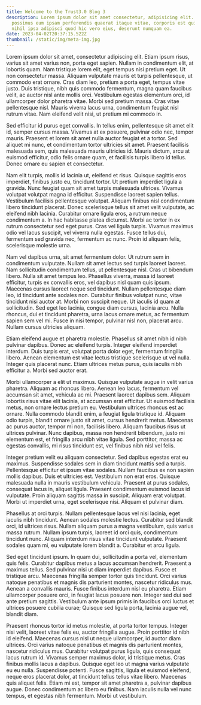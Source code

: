 ```yaml
---
title: Welcome to the Trust3.0 Blog 3
description: Lorem ipsum dolor sit amet consectetur, adipisicing elit. Illum
  possimus eum ipsam perferendis quaerat itaque vitae, corporis est quis maxime
  nihil ipsa adipisci quod hic vero eius, deserunt numquam ea.
date: 2023-04-02T20:37:15.522Z
thumbnail: /static/img/meta-img.jpg
---
```

Lorem ipsum dolor sit amet, consectetur adipiscing elit. Etiam ipsum risus, varius sit amet varius non, porta eget sapien. Nullam in condimentum elit, at lobortis quam. Nam tristique lorem elit, eget tempus nisi pretium eget. Ut non consectetur massa. Aliquam vulputate mauris et turpis pellentesque, ut commodo erat ornare. Cras diam leo, pretium a porta eget, tempus vitae justo. Duis tristique, nibh quis commodo fermentum, magna quam faucibus velit, ac auctor nisl ante mollis orci. Vestibulum egestas elementum orci, id ullamcorper dolor pharetra vitae. Morbi sed pretium massa. Cras vitae pellentesque nisl. Mauris viverra lacus urna, condimentum feugiat nisl rutrum vitae. Nam eleifend velit nisi, ut pretium mi commodo in.

Sed efficitur id purus eget convallis. In tellus enim, pellentesque sit amet elit id, semper cursus massa. Vivamus at ex posuere, pulvinar odio nec, tempor mauris. Praesent et lorem sit amet nulla auctor feugiat et a tortor. Sed aliquet mi nunc, et condimentum tortor ultricies sit amet. Praesent facilisis malesuada sem, quis malesuada mauris ultricies id. Mauris dictum, arcu at euismod efficitur, odio felis ornare quam, et facilisis turpis libero id tellus. Donec ornare eu sapien et consectetur.

Nam elit turpis, mollis id lacinia ut, eleifend et risus. Quisque sagittis eros imperdiet, finibus justo eu, tincidunt tortor. Ut pretium imperdiet ligula a gravida. Nunc feugiat quam sit amet turpis malesuada ultrices. Vivamus volutpat volutpat magna id efficitur. Suspendisse laoreet sapien tellus. Vestibulum facilisis pellentesque volutpat. Aliquam finibus nisl condimentum libero tincidunt placerat. Donec scelerisque tellus sit amet velit vulputate, ac eleifend nibh lacinia. Curabitur ornare ligula eros, a rutrum neque condimentum a. In hac habitasse platea dictumst. Morbi ac tortor in ex rutrum consectetur sed eget purus. Cras vel ligula turpis. Vivamus maximus odio vel lacus suscipit, vel viverra nulla egestas. Fusce tellus dui, fermentum sed gravida nec, fermentum ac nunc. Proin id aliquam felis, scelerisque molestie urna.

Nam vel dapibus urna, sit amet fermentum dolor. Ut rutrum sem in condimentum vulputate. Nullam sit amet lectus sed turpis laoreet laoreet. Nam sollicitudin condimentum tellus, ut pellentesque nisl. Cras ut bibendum libero. Nulla sit amet tempus leo. Phasellus viverra, massa id laoreet efficitur, turpis ex convallis eros, vel dapibus nisl quam quis ipsum. Maecenas cursus laoreet neque sed tincidunt. Nullam pellentesque diam leo, id tincidunt ante sodales non. Curabitur finibus volutpat nunc, vitae tincidunt nisi auctor at. Morbi non suscipit neque. Ut iaculis id quam at sollicitudin. Sed eget leo lacinia, congue diam cursus, lacinia arcu. Nulla rhoncus, dui et tincidunt pharetra, urna lacus ornare metus, ac fermentum sapien sem vel mi. Fusce in nisi tempor, pulvinar nisl non, placerat arcu. Nullam cursus ultricies aliquam.

Etiam eleifend augue et pharetra molestie. Phasellus sit amet nibh id nibh pulvinar dapibus. Donec ac eleifend turpis. Integer eleifend imperdiet interdum. Duis turpis erat, volutpat porta dolor eget, fermentum fringilla libero. Aenean elementum est vitae lectus tristique scelerisque ut vel nulla. Integer quis placerat nunc. Etiam ultrices metus purus, quis iaculis nibh efficitur a. Morbi sed auctor erat.

Morbi ullamcorper a elit ut maximus. Quisque vulputate augue in velit varius pharetra. Aliquam ac rhoncus libero. Aenean leo lacus, fermentum vel accumsan sit amet, vehicula ac mi. Praesent laoreet dapibus sem. Aliquam lobortis risus vitae elit lacinia, at accumsan erat efficitur. Ut euismod facilisis metus, non ornare lectus pretium eu. Vestibulum ultrices rhoncus est ac ornare. Nulla commodo blandit enim, a feugiat ligula tristique id. Aliquam odio turpis, blandit ornare justo sit amet, cursus hendrerit metus. Maecenas ac purus auctor, tempor mi non, facilisis libero. Aliquam faucibus risus ut ultrices pulvinar. Nunc dapibus, massa non hendrerit bibendum, justo mi elementum est, et fringilla arcu nibh vitae ligula. Sed porttitor, massa ac egestas convallis, mi risus tincidunt est, vel finibus nibh nisl vel felis.

Integer pretium velit eu aliquam consectetur. Sed dapibus egestas erat eu maximus. Suspendisse sodales sem in diam tincidunt mattis sed a turpis. Pellentesque efficitur et ipsum vitae sodales. Nullam faucibus ex non sapien mollis dapibus. Duis et ultricies est. Vestibulum non erat eros. Quisque malesuada nulla in mauris vestibulum vehicula. Praesent at purus sodales, consequat lacus in, aliquet ligula. Praesent condimentum euismod lacus id vulputate. Proin aliquam sagittis massa in suscipit. Aliquam erat volutpat. Morbi ut imperdiet urna, eget scelerisque nisi. Aliquam et pulvinar diam.

Phasellus at orci turpis. Nullam pellentesque lacus vel nisi lacinia, eget iaculis nibh tincidunt. Aenean sodales molestie lectus. Curabitur sed blandit orci, id ultrices risus. Nullam aliquam purus a magna vestibulum, quis varius massa rutrum. Nullam ipsum turpis, laoreet id orci quis, condimentum tincidunt nunc. Aliquam interdum risus vitae tincidunt vulputate. Praesent sodales quam mi, eu vulputate lorem blandit a. Curabitur et arcu ligula.

Sed eget tincidunt ipsum. In quam dui, sollicitudin a porta vel, elementum quis felis. Curabitur dapibus metus a lacus accumsan hendrerit. Praesent a maximus tellus. Sed pulvinar nisi ut diam imperdiet dapibus. Fusce et tristique arcu. Maecenas fringilla semper tortor quis tincidunt. Orci varius natoque penatibus et magnis dis parturient montes, nascetur ridiculus mus. Aenean a convallis mauris. Fusce finibus interdum nisl eu pharetra. Etiam ullamcorper posuere orci, in feugiat lacus posuere non. Integer sed dui sed ante pretium sagittis. Vestibulum ante ipsum primis in faucibus orci luctus et ultrices posuere cubilia curae; Quisque sed ligula porta, lacinia augue vel, blandit diam.

Praesent rhoncus tortor id metus molestie, at porta tortor tempus. Integer nisi velit, laoreet vitae felis eu, auctor fringilla augue. Proin porttitor id nibh id eleifend. Maecenas cursus nisl ut neque ullamcorper, id auctor diam ultrices. Orci varius natoque penatibus et magnis dis parturient montes, nascetur ridiculus mus. Curabitur volutpat purus ligula, quis consequat lacus rutrum id. Vivamus semper maximus dolor, id tristique metus. Cras finibus mollis lacus a dapibus. Quisque eget leo ut magna varius vulputate eu eu nulla. Suspendisse potenti. Fusce sagittis, ligula et euismod eleifend, neque eros placerat dolor, at tincidunt tellus tellus vitae libero. Maecenas quis aliquet felis. Etiam mi est, tempor sit amet pharetra a, pulvinar dapibus augue. Donec condimentum ac libero eu finibus. Nam iaculis nulla vel nunc tempus, et egestas nibh fermentum. Morbi ut vestibulum.